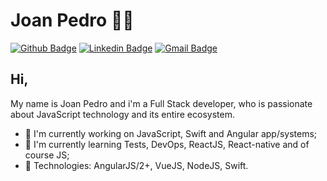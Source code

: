 # Joan Pedro :man_technologist:

[![Github Badge](https://img.shields.io/badge/-Github-000?style=flat-square&logo=Github&logoColor=white&link=https://github.com/lucasgdb)](https://github.com/JoanPedro)
[![Linkedin Badge](https://img.shields.io/badge/-LinkedIn-blue?style=flat-square&logo=Linkedin&logoColor=white&link=https://www.linkedin.com/in/rebeccamanzi/)](https://www.linkedin.com/in/joan-pedro)
[![Gmail Badge](https://img.shields.io/badge/-Gmail-c14438?style=flat-square&logo=Gmail&logoColor=white&link=mailto:rebeccamanzi@gmail.com)](mailto:jpos.senai@gmail.com)

## Hi,

My name is Joan Pedro and i'm a Full Stack developer, who is passionate about JavaScript technology and its entire ecosystem.

 - :telescope: I'm currently working on JavaScript, Swift  and Angular app/systems;
 - 🌱 I'm currently learning Tests, DevOps, ReactJS, React-native and of course JS; 
 - :mag_right: Technologies: AngularJS/2+, VueJS, NodeJS, Swift.
